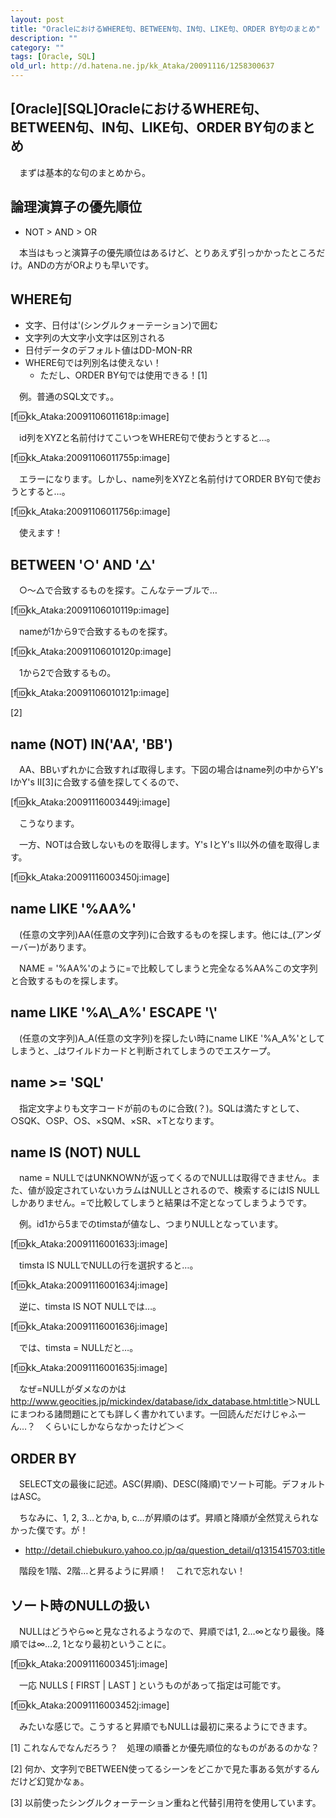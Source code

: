 ```yaml
---
layout: post
title: "OracleにおけるWHERE句、BETWEEN句、IN句、LIKE句、ORDER BY句のまとめ"
description: ""
category: ""
tags: [Oracle, SQL]
old_url: http://d.hatena.ne.jp/kk_Ataka/20091116/1258300637
---
```


\[Oracle\]\[SQL\]OracleにおけるWHERE句、BETWEEN句、IN句、LIKE句、ORDER BY句のまとめ
-----------------------------------------------------------------------------------

　まずは基本的な句のまとめから。

論理演算子の優先順位
--------------------

-   NOT &gt; AND &gt; OR

　本当はもっと演算子の優先順位はあるけど、とりあえず引っかかったところだけ。ANDの方がORよりも早いです。

WHERE句
-------

-   文字、日付は'(シングルクォーテーション)で囲む
-   文字列の大文字小文字は区別される
-   日付データのデフォルト値はDD-MON-RR
-   WHERE句では列別名は使えない！
    -   ただし、ORDER BY句では使用できる！[1]

　例。普通のSQL文です。。

\[f:id:kk\_Ataka:20091106011618p:image\]

　id列をXYZと名前付けてこいつをWHERE句で使おうとすると…。

\[f:id:kk\_Ataka:20091106011755p:image\]

　エラーになります。しかし、name列をXYZと名前付けてORDER BY句で使おうとすると…。

\[f:id:kk\_Ataka:20091106011756p:image\]

　使えます！

BETWEEN '○' AND '△'
-------------------

　○～△で合致するものを探す。こんなテーブルで…

\[f:id:kk\_Ataka:20091106010119p:image\]

　nameが1から9で合致するものを探す。

\[f:id:kk\_Ataka:20091106010120p:image\]

　1から2で合致するもの。

\[f:id:kk\_Ataka:20091106010121p:image\]

[2]

name (NOT) IN('AA', 'BB')
-------------------------

　AA、BBいずれかに合致すれば取得します。下図の場合はname列の中からY's IかY's II[3]に合致する値を探してくるので、

\[f:id:kk\_Ataka:20091116003449j:image\]

　こうなります。

　一方、NOTは合致しないものを取得します。Y's IとY's II以外の値を取得します。

\[f:id:kk\_Ataka:20091116003450j:image\]

name LIKE '%AA%'
----------------

　(任意の文字列)AA(任意の文字列)に合致するものを探します。他には\_(アンダーバー)があります。

　NAME = '%AA%'のように=で比較してしまうと完全なる%AA%この文字列と合致するものを探します。

name LIKE '%A\\\_A%' ESCAPE '\\'
--------------------------------

　(任意の文字列)A\_A(任意の文字列)を探したい時にname LIKE '%A\_A%'としてしまうと、\_はワイルドカードと判断されてしまうのでエスケープ。

name &gt;= 'SQL'
----------------

　指定文字よりも文字コードが前のものに合致(？)。SQLは満たすとして、○SQK、○SP、○S、×SQM、×SR、×Tとなります。

name IS (NOT) NULL
------------------

　name = NULLではUNKNOWNが返ってくるのでNULLは取得できません。また、値が設定されていないカラムはNULLとされるので、検索するにはIS NULLしかありません。=で比較してしまうと結果は不定となってしまうようです。

　例。id1から5までのtimstaが値なし、つまりNULLとなっています。

\[f:id:kk\_Ataka:20091116001633j:image\]

　timsta IS NULLでNULLの行を選択すると…。

\[f:id:kk\_Ataka:20091116001634j:image\]

　逆に、timsta IS NOT NULLでは…。

\[f:id:kk\_Ataka:20091116001636j:image\]

　では、timsta = NULLだと…。

\[f:id:kk\_Ataka:20091116001635j:image\]

　なぜ=NULLがダメなのかは<http://www.geocities.jp/mickindex/database/idx_database.html:title>＞NULLにまつわる諸問題にとても詳しく書かれています。一回読んだだけじゃふーん…？　くらいにしかならなかったけど＞＜

ORDER BY
--------

　SELECT文の最後に記述。ASC(昇順)、DESC(降順)でソート可能。デフォルトはASC。

　ちなみに、1, 2, 3…とかa, b, c…が昇順のはず。昇順と降順が全然覚えられなかった僕です。が！

-   <http://detail.chiebukuro.yahoo.co.jp/qa/question_detail/q1315415703:title>

　階段を1階、2階…と昇るように昇順！　これで忘れない！

ソート時のNULLの扱い
--------------------

　NULLはどうやら∞と見なされるようなので、昇順では1, 2…∞となり最後。降順では∞…2, 1となり最初ということに。

\[f:id:kk\_Ataka:20091116003451j:image\]

　一応 NULLS \[ FIRST | LAST \] というものがあって指定は可能です。

\[f:id:kk\_Ataka:20091116003452j:image\]

　みたいな感じで。こうすると昇順でもNULLは最初に来るようにできます。

[1] これなんでなんだろう？　処理の順番とか優先順位的なものがあるのかな？

[2] 何か、文字列でBETWEEN使ってるシーンをどこかで見た事ある気がするんだけど幻覚かなぁ。

[3] 以前使ったシングルクォーテーション重ねと代替引用符を使用しています。
